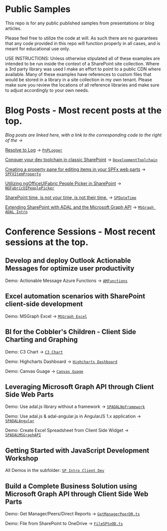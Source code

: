 # Public Samples
This repo is for any public published samples from presentations or blog articles.

Please feel free to utilize the code at will.  As such there are no guarantees that any code provided in this repo will function properly in all cases, and is meant for educational use only.

USE INSTRUCTIONS: Unless otherwise stipulated all of these examples are intended to be run inside the context of a SharePoint site collection. Where a 3rd party library was used I make an effort to point to a public CDN where available. Many of these examples have references to custom files that would be stored in a library in a site collection in my own tenant.  Please make sure you review the locations of all reference libraries and make sure to adjust accordingly to your own needs.

# Blog Posts - Most recent posts at the top.

*Blog posts are linked here, with a link to the corresponding code to the right of the ->*

[Resolve to Log](https://julieturner.net/2018/12/resolve-to-log/) -> [`PnPLogger`](./PnPLogger)

[Conquer your dev toolchain in classic SharePoint](http://julieturner.net/series/conquer-your-dev-toolchain-in-classic-sharepoint/) -> [`DevelopmentToolchain`](./DevelopmentToolchain)

[Creating a property pane for editing items in your SPFx web parts](http://wp.me/p7UKup-6D) -> [`SPFXItemProperty`](./SPFXItemProperty)

[Utilizing ngOfficeUIFabric People Picker in SharePoint](http://wp.me/p7UKup-5v) -> [`NGFabricUIPeoplePicker`](./NGFabricUIPeoplePicker)

[SharePoint time, is not your time, is not their time.](http://wp.me/p7UKup-5a) -> [`SPDateTime`](./SPDateTime)

[Extending SharePoint with ADAL and the Microsoft Graph API](http://wp.me/p7UKup-28) -> [`MSGraph ADAL Intro`](./MSGraph%20ADAL%20Intro)

# Conference Sessions - Most recent sessions at the top.

## Develop and deploy Outlook Actionable Messages for optimize user productivity

Demo: Actionable Message Azure Functions -> [`AMFunctions`](./AMFunctions)

## Excel automation scenarios with SharePoint client-side development

Demo: MSGraph Excel -> [`MSGraph Excel`](./MSGraph%20Excel)

## BI for the Cobbler's Children - Client Side Charting and Graphing

Demo: C3 Chart -> [`C3 Chart`](./SP%20Client%20Charting/C3%20Chart)

Demo: Highcharts Dashboard -> [`Highcharts Dashboard`](./SP%20Client%20Charting/Highcharts%20Dashboard)

Demo: Canvas Guage -> [`Canvas Guage`](./SP%20Client%20Charting/Canvas%20Guage)

## Leveraging Microsoft Graph API through Client Side Web Parts

Demo: Use adal.js library without a framework -> [`SPADALNoFramework`](./MSGraph%20ADAL%20Intro/SPADALNoFramework)

Demo: Use adal.js & adal-angular.js in AngularJS 1.x application -> [`SPADALAngular`](./MSGraph%20ADAL%20Intro/SPADALAngular) 

Demo: Create Excel Spreadsheet from Client Side Widget -> [`SPADALMSGraphAPI`](./MSGraph%20ADAL%20Intro/SPADALMSGraphAPI)

## Getting Started with JavaScript Development Workshop

All Demos in the subfolder: [`SP Intro Client Dev`](./SP%20Intro%20Client%20Dev)

## Build a Complete Business Solution using Microsoft Graph API through Client Side Web Parts

Demo: Get Manager/Peers/Direct Reports -> [`GetManagerPeerDR.ts`](./MSGraph%20Application)

Demo: File from SharePoint to OneDrive -> [`FileSPtoOD.ts`](./MSGraph%20Application)




